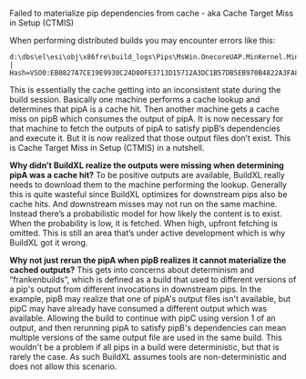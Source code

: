 Failed to materialize pip dependencies from cache - aka Cache Target Miss in Setup (CTMIS)

When performing distributed builds you may encounter errors like this:
```error DX2702: [PipB3B1430C123179A9, build.cmd, MsWin.OnecoreUAP.MinKernel, Minkernel.Crts.Crtw32.Convert.Ntdll.pass1, {configuration:"release", platform:"x86"}] Failed to materialize pip dependencies content from cache: Failed files [see warning log for details]:
d:\dbs\el\esi\obj\x86fre\build_logs\Pips\MsWin.OnecoreUAP.MinKernel.Minkernel.Busdrv.Acpi.Driver.Nt\pass0_build.log | Hash=VSO0:EB0827A7CE19E9930C24D80FE3713D15712A3DC1B57DB5EB970B4822A3FA8EE900
```

This is essentially the cache getting into an inconsistent state during the build session. Basically one machine performs a cache lookup and determines that pipA is a cache hit. Then another machine gets a cache miss on pipB which consumes the output of pipA. It is now necessary for that machine to fetch the outputs of pipA to satisfy pipB’s dependencies and execute it. But it is now realized that those output files don’t exist. This is Cache Target Miss in Setup (CTMIS) in a nutshell.

**Why didn’t BuildXL realize the outputs were missing when determining pipA was a cache hit?** 
To be positive outputs are available, BuildXL really needs to download them to the machine performing the lookup. Generally this is quite wasteful since BuildXL optimizes for downstream pips also be cache hits. And downstream misses may not run on the same machine. Instead there’s a probabilistic model for how likely the content is to exist. When the probability is low, it is fetched. When high, upfront fetching is omitted. This is still an area that’s under active development which is why BuildXL got it wrong.

**Why not just rerun the pipA when pipB realizes it cannot materialize the cached outputs?** 
This gets into concerns about determinism and “frankenbuilds”, which is defined as a build that used to different versions of a pip's output from different invocations in downstream pips. In the example, pipB may realize that one of pipA's output files isn't available, but pipC may have already have consumed a different output which was available. Allowing the build to continue with pipC using version 1 of an output, and then rerunning pipA to satisfy pipB's dependencies can mean multiple versions of the same output file are used in the same build. This wouldn't be a problem if all pips in a build were deterministic, but that is rarely the case. As such BuildXL assumes tools are non-deterministic and does not allow this scenario.
